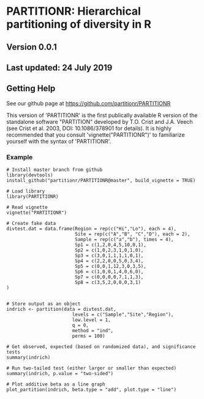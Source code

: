 # PARTITIONR: Hierarchical partitioning of diversity in R

## Version 0.0.1
## Last updated: 24 July 2019

## Getting Help
See our github page at https://github.com/partitionr/PARTITIONR

This version of 'PARTITIONR' is the first publically available R version of the standalone software "PARTITION" developed by T.O. Crist and J.A. Veech (see Crist et al. 2003, DOI: 10.1086/378901 for details). It is highly recommended that you consult 'vignette("PARTITIONR")' to familiarize yourself with the syntax of 'PARTITIONR'. 

### Example
```
# Install master branch from github
library(devtools)
install_github("partitionr/PARTITIONR@master", build_vignette = TRUE)

# Load library
library(PARTITIONR)

# Read vignette
vignette("PARTITIONR")

# Create fake data
divtest.dat = data.frame(Region = rep(c("Hi","Lo"), each = 4),
                         Site = rep(c("A","B", "C","D"), each = 2),
                         Sample = rep(c("a","b"), times = 4),
                         Sp1 = c(1,2,0,4,5,10,0,1),
                         Sp2 = c(1,0,2,3,1,0,1,0),
                         Sp3 = c(3,0,1,1,1,1,0,1),
                         Sp4 = c(2,2,0,0,5,0,3,4),
                         Sp5 = c(0,0,1,12,3,0,3,5),
                         Sp6 = c(1,0,0,1,4,0,6,0),
                         Sp7 = c(0,0,0,0,7,1,1,3),
                         Sp8 = c(3,5,2,0,0,0,3,1)
)


# Store output as an object
indrich <- partition(data = divtest.dat,
                        levels = c("Sample","Site","Region"),
                        low.level = 1,
                        q = 0,
                        method = "ind",
                        perms = 100)

# Get observed, expected (based on randomized data), and significance tests
summary(indrich)

# Run two-tailed test (either larger or smaller than expected)
summary(indrich, p.value = "two-sided")

# Plot additive beta as a line graph
plot_partition(indrich, beta.type = "add", plot.type = "line")
```